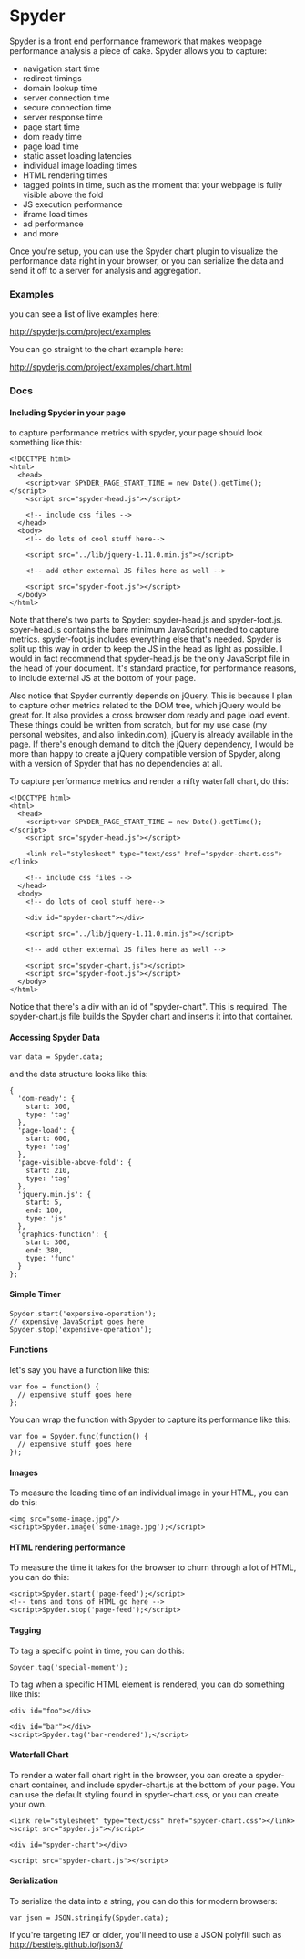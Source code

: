 Spyder
======

Spyder is a front end performance framework that makes webpage performance analysis a piece of cake.  Spyder allows you to capture:

* navigation start time
* redirect timings
* domain lookup time
* server connection time
* secure connection time
* server response time
* page start time
* dom ready time
* page load time
* static asset loading latencies
* individual image loading times
* HTML rendering times
* tagged points in time, such as the moment that your webpage is fully visible above the fold
* JS execution performance
* iframe load times
* ad performance
* and more

Once you're setup, you can use the Spyder chart plugin to visualize the performance data right in your browser, or you can serialize the data and send it off to a server for analysis and aggregation.

### Examples

you can see a list of live examples here:

http://spyderjs.com/project/examples

You can go straight to the chart example here:

http://spyderjs.com/project/examples/chart.html

### Docs

#### Including Spyder in your page

to capture performance metrics with spyder, your page should look something like this:

    <!DOCTYPE html>
    <html>
      <head>
        <script>var SPYDER_PAGE_START_TIME = new Date().getTime();</script>
        <script src="spyder-head.js"></script>
        
        <!-- include css files -->
      </head>
      <body>
        <!-- do lots of cool stuff here-->
    
        <script src="../lib/jquery-1.11.0.min.js"></script>
        
        <!-- add other external JS files here as well -->
        
        <script src="spyder-foot.js"></script>
      </body>
    </html>
    
Note that there's two parts to Spyder: spyder-head.js and spyder-foot.js.  spyer-head.js contains the bare minimum JavaScript needed to capture metrics.  spyder-foot.js includes everything else that's needed.  Spyder is split up this way in order to keep the JS in the head as light as possible.  I would in fact recommend that spyder-head.js be the only JavaScript file in the head of your document.  It's standard practice, for performance reasons, to include external JS at the bottom of your page.

Also notice that Spyder currently depends on jQuery.  This is because I plan to capture other metrics related to the DOM tree, which jQuery would be great for.  It also provides a cross browser dom ready and page load event.  These things could be written from scratch, but for my use case (my personal websites, and also linkedin.com), jQuery is already available in the page.  If there's enough demand to ditch the jQuery dependency, I would be more than happy to create a jQuery compatible version of Spyder, along with a version of Spyder that has no dependencies at all.
    
To capture performance metrics and render a nifty waterfall chart, do this:

    <!DOCTYPE html>
    <html>
      <head>
        <script>var SPYDER_PAGE_START_TIME = new Date().getTime();</script>
        <script src="spyder-head.js"></script>
        
        <link rel="stylesheet" type="text/css" href="spyder-chart.css"></link>
        
        <!-- include css files -->
      </head>
      <body>
        <!-- do lots of cool stuff here-->
        
        <div id="spyder-chart"></div>
    
        <script src="../lib/jquery-1.11.0.min.js"></script>
        
        <!-- add other external JS files here as well -->
        
        <script src="spyder-chart.js"></script>
        <script src="spyder-foot.js"></script>
      </body>
    </html>

Notice that there's a div with an id of "spyder-chart".  This is required.  The spyder-chart.js file builds the Spyder chart and inserts it into that container.

#### Accessing Spyder Data

    var data = Spyder.data;
  
and the data structure looks like this:

    {
      'dom-ready': {
        start: 300,
        type: 'tag'
      },
      'page-load': {
        start: 600,
        type: 'tag'
      },
      'page-visible-above-fold': {
        start: 210,
        type: 'tag'
      },
      'jquery.min.js': {
        start: 5,
        end: 180,
        type: 'js'
      },
      'graphics-function': {
        start: 300,
        end: 380,
        type: 'func'
      }
    };

#### Simple Timer

    Spyder.start('expensive-operation');
    // expensive JavaScript goes here
    Spyder.stop('expensive-operation');

#### Functions

let's say you have a function like this:

    var foo = function() {
      // expensive stuff goes here
    };
    
You can wrap the function with Spyder to capture its performance like this:

    var foo = Spyder.func(function() {
      // expensive stuff goes here
    });
    
#### Images

To measure the loading time of an individual image in your HTML, you can do this:

    <img src="some-image.jpg"/>
    <script>Spyder.image('some-image.jpg');</script>
    
#### HTML rendering performance

To measure the time it takes for the browser to churn through a lot of HTML, you can do this:

    <script>Spyder.start('page-feed');</script>
    <!-- tons and tons of HTML go here -->
    <script>Spyder.stop('page-feed');</script>
    
    
#### Tagging

To tag a specific point in time, you can do this:

    Spyder.tag('special-moment');
    
To tag when a specific HTML element is rendered, you can do something like this:

    <div id="foo"></div>
   
    <div id="bar"></div>
    <script>Spyder.tag('bar-rendered');</script>
    
#### Waterfall Chart

To render a water fall chart right in the browser, you can create a spyder-chart container, and include spyder-chart.js at the bottom of your page.  You can use the default styling found in spyder-chart.css, or you can create your own.

    <link rel="stylesheet" type="text/css" href="spyder-chart.css"></link>
    <script src="spyder.js"></script>
    
    <div id="spyder-chart"></div>
    
    <script src="spyder-chart.js"></script>
    
#### Serialization

To serialize the data into a string, you can do this for modern browsers:

    var json = JSON.stringify(Spyder.data);
    
If you're targeting IE7 or older, you'll need to use a JSON polyfill such as http://bestiejs.github.io/json3/

    


